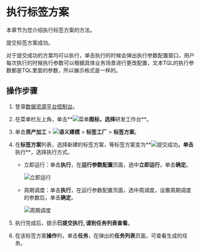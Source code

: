 # 执行标签方案

本章节为您介绍执行标签方案的方法。

提交标签方案成功。

对于提交成功的方案均可以执行，单击执行的时候会弹出执行参数配置窗口，用户每次执行的时候执行参数可以根据具体业务场景进行更改配置，文本TQL的执行参数都是TQL里面的参数，所以展示格式是一样的。

## 操作步骤

1.  登录[数据资源平台控制台](https://dataq.console.aliyun.com)。

2.  在菜单栏左上角，单击**![菜单](https://static-aliyun-doc.oss-accelerate.aliyuncs.com/assets/img/zh-CN/6504337061/p188771.png)**图标，选择**研发工作台**。

3.  单击**资产加工** \> **![语义建模](https://static-aliyun-doc.oss-accelerate.aliyuncs.com/assets/img/zh-CN/1290330161/p208848.png)** \> **标签工厂** \> **标签方案**。

4.  在**标签方案**列表，选择新建的标签方案，等标签方案变为**![提交成功](https://static-aliyun-doc.oss-accelerate.aliyuncs.com/assets/img/zh-CN/5050080261/p269824.png)**，单击**执行**，选择执行方式。

    -   立即运行：单击**执行**，在**运行参数配置**页面，选中**立即运行**，单击**确定**。

        ![立即运行](https://static-aliyun-doc.oss-accelerate.aliyuncs.com/assets/img/zh-CN/2869150161/p214028.png)

    -   周期调度：单击**执行**，在运行参数配置页面，选中周调度，设置周期调度的参数后，单击**确定**。

        ![周期调度](https://static-aliyun-doc.oss-accelerate.aliyuncs.com/assets/img/zh-CN/2869150161/p214031.png)

5.  执行完成后，提示**已提交执行, 请到任务列表查看**。
6.  在该标签方案**操作**列，单击**任务**，在弹出的**任务列表**页面，可查看生成的任务。


